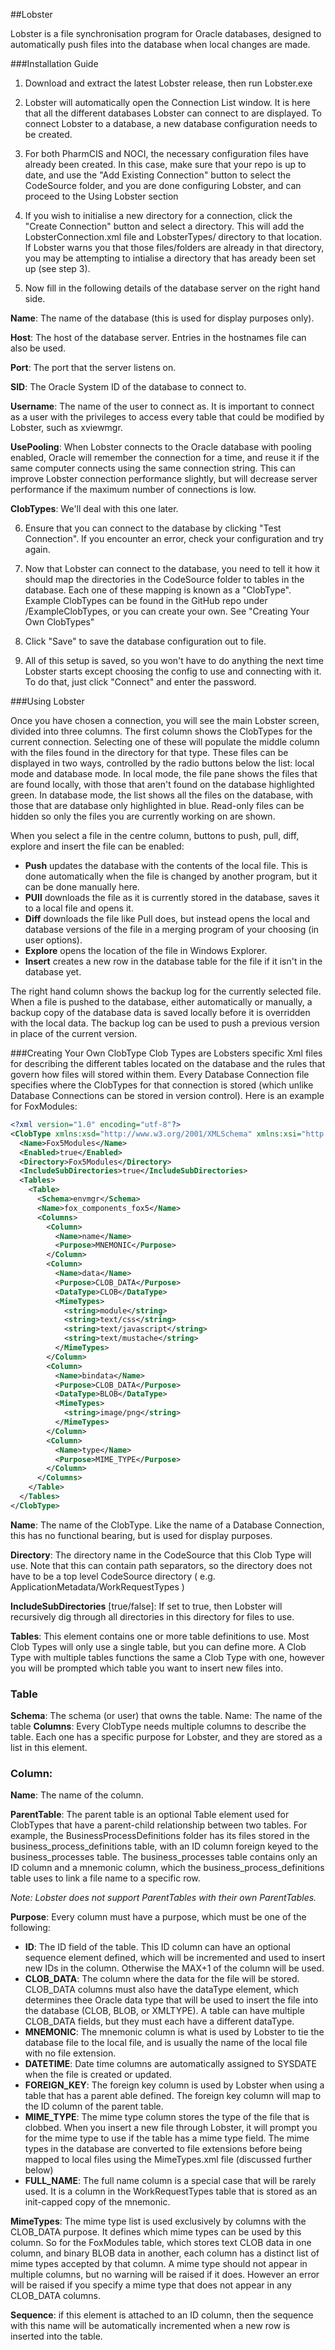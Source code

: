 ##Lobster

Lobster is a file synchronisation program for Oracle databases, designed to automatically push files into the database when local changes are made.

###Installation Guide
1) Download and extract the latest Lobster release, then run Lobster.exe

2) Lobster will automatically open the Connection List window. It is here that all the different databases Lobster can connect to are displayed. To connect Lobster to a database, a new database configuration needs to be created. 

3) For both PharmCIS and NOCI, the necessary configuration files have already been created. In this case, make sure that your repo is up to date, and use the "Add Existing Connection" button to select the CodeSource folder, and you are done configuring Lobster, and can proceed to the Using Lobster section

4) If you wish to initialise a new directory for a connection, click the "Create Connection" button and select a directory. This will add the LobsterConnection.xml file and LobsterTypes/ directory to that location. If Lobster warns you that those files/folders are already in that directory, you may be attempting to intialise a directory that has aready been set up (see step 3).

5) Now fill in the following details of the database server on the right hand side.

**Name**: The name of the database (this is used for display purposes only).

**Host**: The host of the database server. Entries in the hostnames file can also be used.

**Port**: The port that the server listens on.

**SID**: The Oracle System ID of the database to connect to.

**Username**: The name of the user to connect as. It is important to connect as a user with the privileges to access every table that could be modified by Lobster, such as xviewmgr.

**UsePooling**: When Lobster connects to the Oracle database with pooling enabled, Oracle will remember the connection for a time, and reuse it if the same computer connects using the same connection string. This can improve Lobster connection performance slightly, but will decrease server performance if the maximum number of connections is low.

**ClobTypes**: We'll deal with this one later.

6) Ensure that you can connect to the database by clicking "Test Connection". If you encounter an error, check your configuration and try again.

7) Now that Lobster can connect to the database, you need to tell it how it should map the directories in the CodeSource folder to tables in the database. Each one of these mapping is known as a "ClobType". Example ClobTypes can be found in the GitHub repo under /ExampleClobTypes, or you can create your own. See "Creating Your Own ClobTypes" 

6) Click "Save" to save the database configuration out to file.

7) All of this setup is saved, so you won't have to do anything the next time Lobster starts except choosing the config to use and connecting with it. To do that, just click "Connect" and enter the password.

###Using Lobster

Once you have chosen a connection, you will see the main Lobster screen, divided into three columns. The first column shows the ClobTypes for the current connection. Selecting one of these will populate the middle column with the files found in the directory for that type. These files can be displayed in two ways, controlled by the radio buttons below the list: local mode and database mode. In local mode, the file pane shows the files that are found locally, with those that aren't found on the database highlighted green. In database mode, the list shows all the files on the database, with those that are database only highlighted in blue. Read-only files can be hidden so only the files you are currently working on are shown.

When you select a file in the centre column, buttons to push, pull, diff, explore and insert the file can be enabled:
 - **Push** updates the database with the contents of the local file. This is done automatically when the file is changed by another program, but it can be done manually here.
 - **PUll** downloads the file as it is currently stored in the database, saves it to a local file and opens it. 
 - **Diff** downloads the file like Pull does, but instead opens the local and database versions of the file in a merging program of your choosing (in user options). 
 - **Explore** opens the location of the file in Windows Explorer.
 - **Insert** creates a new row in the database table for the file if it isn't in the database yet.

The right hand column shows the backup log for the currently selected file. When a file is pushed to the database, either automatically or manually, a backup copy of the database data is saved locally before it is overridden with the local data. The backup log can be used to push a previous version in place of the current version.

###Creating Your Own ClobType
Clob Types are Lobsters specific Xml files for describing the different tables located on the database and the rules that govern how files will stored within them. Every Database Connection file specifies where the ClobTypes for that connection is stored (which unlike Database Connections can be stored in version control).
Here is an example for FoxModules:
```xml
<?xml version="1.0" encoding="utf-8"?>
<ClobType xmlns:xsd="http://www.w3.org/2001/XMLSchema" xmlns:xsi="http://www.w3.org/2001/XMLSchema-instance">
  <Name>Fox5Modules</Name>
  <Enabled>true</Enabled>
  <Directory>Fox5Modules</Directory>
  <IncludeSubDirectories>true</IncludeSubDirectories>
  <Tables>
    <Table>
      <Schema>envmgr</Schema>
      <Name>fox_components_fox5</Name>
      <Columns>
        <Column>
          <Name>name</Name>
          <Purpose>MNEMONIC</Purpose>
        </Column>
        <Column>
          <Name>data</Name>
          <Purpose>CLOB_DATA</Purpose>
          <DataType>CLOB</DataType>
          <MimeTypes>
            <string>module</string>
            <string>text/css</string>
            <string>text/javascript</string>
            <string>text/mustache</string>
          </MimeTypes>
        </Column>
        <Column>
          <Name>bindata</Name>
          <Purpose>CLOB_DATA</Purpose>
          <DataType>BLOB</DataType>
          <MimeTypes>
            <string>image/png</string>
          </MimeTypes>
        </Column>
        <Column>
          <Name>type</Name>
          <Purpose>MIME_TYPE</Purpose>
        </Column>
      </Columns>
    </Table>
  </Tables>
</ClobType>
```

**Name**: The name of the ClobType. Like the name of a Database Connection, this has no functional bearing, but is used for display purposes.

**Directory**: The directory name in the CodeSource that this Clob Type will use. Note that this can contain path separators, so the directory does not have to be a top level CodeSource directory ( e.g. ApplicationMetadata/WorkRequestTypes )

**IncludeSubDirectories** [true/false]: If set to true, then Lobster will recursively dig through all directories in this directory for files to use.

**Tables**: This element contains one or more table definitions to use. Most Clob Types will only use a single table, but you can define more. A Clob Type with multiple tables functions the same a Clob Type with one, however you will be prompted which table you want to insert new files into.

### Table
**Schema**: The schema (or user) that owns the table.
Name: The name of the table
**Columns**: Every ClobType needs multiple columns to describe the table. Each one has a specific purpose for Lobster, and they are stored as a list in this element.

### Column:

**Name**: The name of the column.

**ParentTable**: The parent table is an optional Table element used for ClobTypes that have a parent-child relationship between two tables. For example, the BusinessProcessDefinitions folder has its files stored in the business_process_definitions table, with an ID column foreign keyed to the business_processes table. The business_processes table contains only an ID column and a mnemonic column, which the business_process_definitions table uses to link a file name to a specific row.

*Note: Lobster does not support ParentTables with their own ParentTables.*

**Purpose**: Every column must have a purpose, which must be one of the following:

 - **ID**: The ID field of the table. This ID column can have an optional sequence element defined, which will be incremented and used to insert new IDs in the column. Otherwise the MAX+1 of the column will be used.
 - **CLOB_DATA**: The column where the data for the file will be stored. CLOB_DATA columns must also have the dataType element, which determines thee Oracle data type that will be used to insert the file into the database (CLOB, BLOB, or XMLTYPE). A table can have multiple CLOB_DATA fields, but they must each have a different dataType.
 - **MNEMONIC**: The mnemonic column is what is used by Lobster to tie the database file to the local file, and is usually the name of the local file with no file extension.
 - **DATETIME**: Date time columns are automatically assigned to SYSDATE when the file is created or updated.
 - **FOREIGN_KEY**: The foreign key column is used by Lobster when using a table that has a parent able defined. The foreign key column will map to the ID column of the parent table.
 - **MIME_TYPE**: The mime type column stores the type of the file that is clobbed. When you insert a new file through Lobster, it will prompt you for the mime type to use if the table has a mime type field. The mime types in the database are converted to file extensions before being mapped to local files using the MimeTypes.xml file (discussed further below)
 - **FULL_NAME**: The full name column is a special case that will be rarely used. It is a column in the WorkRequestTypes table that is stored as an init-capped copy of the mnemonic.

**MimeTypes**: The mime type list is used exclusively by columns with the CLOB_DATA purpose. It defines which mime types can be used by this column. So for the FoxModules table, which stores text CLOB data in one column, and binary BLOB data in another, each column has a distinct list of mime types accepted by that column. A mime type should not appear in multiple columns, but no warning will be raised if it does. However an error will be raised if you specify a mime type that does not appear in any CLOB_DATA columns.

**Sequence**: if this element is attached to an ID column, then the sequence with this name will be automatically incremented when a new row is inserted into the table.